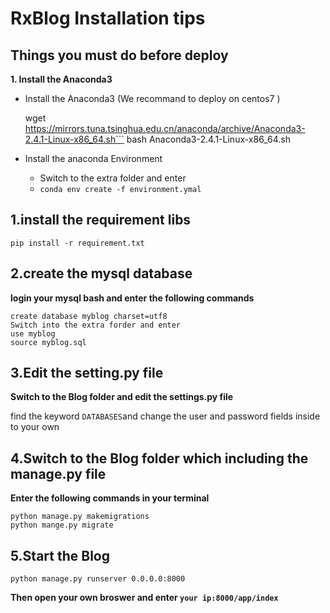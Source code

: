 # RxBlog Installation tips

## Things you must do before deploy

**1. Install the Anaconda3**

- Install the Anaconda3 (We recommand to deploy on centos7 )

    wget https://mirrors.tuna.tsinghua.edu.cn/anaconda/archive/Anaconda3-2.4.1-Linux-x86_64.sh```
    bash Anaconda3-2.4.1-Linux-x86_64.sh
  

- Install the anaconda Environment

  - Switch to the extra folder and enter
  - ```conda env create -f environment.ymal```


## 1.install the requirement libs

    pip install -r requirement.txt
    
## 2.create the mysql database

**login your mysql bash and enter the following commands**
    
    create database myblog charset=utf8
    Switch into the extra forder and enter
    use myblog
    source myblog.sql
    

## 3.Edit the setting.py file

**Switch to the Blog folder and edit the settings.py file**

find the keyword ```DATABASES```and change the user and password fields inside to your own
  
## 4.Switch to the Blog folder which including the manage.py file

**Enter the following commands in your terminal**

    python manage.py makemigrations
    python mange.py migrate

## 5.Start the Blog

    python manage.py runserver 0.0.0.0:8000
    
**Then open your own broswer and enter ```your ip:8000/app/index```**
